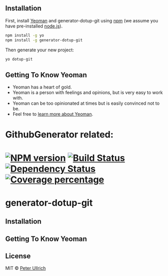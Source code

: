 ## Installation

First, install [Yeoman](http://yeoman.io) and generator-dotup-git using [npm](https://www.npmjs.com/) (we assume you have pre-installed [node.js](https://nodejs.org/)).

```bash
npm install -g yo
npm install -g generator-dotup-git
```

Then generate your new project:

```bash
yo dotup-git
```

## Getting To Know Yeoman

 * Yeoman has a heart of gold.
 * Yeoman is a person with feelings and opinions, but is very easy to work with.
 * Yeoman can be too opinionated at times but is easily convinced not to be.
 * Feel free to [learn more about Yeoman](http://yeoman.io/).

# GithubGenerator related:
# [![NPM version][npm-image]][npm-url] [![Build Status][travis-image]][travis-url] [![Dependency Status][daviddm-image]][daviddm-url] [![Coverage percentage][coveralls-image]][coveralls-url]

# generator-dotup-git

## Installation

## Getting To Know Yeoman

## License

MIT © [Peter Ullrich](https://github.com/typescript-templates/)


[npm-image]: https://badge.fury.io/js/generator-dotup-git.svg
[npm-url]: https://npmjs.org/package/generator-dotup-git
[travis-image]: https://travis-ci.org/dotupNET/generator-dotup-git.svg?branch=master
[travis-url]: https://travis-ci.org/dotupNET/generator-dotup-git
[daviddm-image]: https://david-dm.org/dotupNET/generator-dotup-git.svg?theme=shields.io
[daviddm-url]: https://david-dm.org/dotupNET/generator-dotup-git
[coveralls-image]: https://coveralls.io/repos/dotupNET/generator-dotup-git/badge.svg
[coveralls-url]: https://coveralls.io/r/dotupNET/generator-dotup-git
